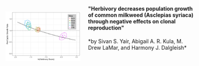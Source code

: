 <style>
.btn {
  display: none !important;
}

.mybtn {
    display: inline-block;
    margin-bottom: 1rem;
    color: rgba(0, 0, 0, 0.7);
    background-color: rgba(0, 0, 0, 0.08);
    border-color: rgba(0, 0, 0, 0.2);
    border-style: solid;
    border-width: 1px;
    border-radius: 0.3rem;
}
</style>

<a href="scripts/figs/Figure5_PopGrowthVsHerb/Figure5_PopGrowthVsHerb.png" title="Population growth rate declines with herbivory intensity. Ellipses show 95% confidence regions of bootstrap estimates (points) for each site. Black line is the population growth projected across the parameter space of herbivory scores via point-mass herbivory distributions for the model with all sites combined."><img width="200px" style="float:left;margin-right:20px;" src="scripts/figs/Figure5_PopGrowthVsHerb/Figure5_PopGrowthVsHerb.png" /></a>
<h4 style="margin-top:-1rem;">"Herbivory decreases population growth of common milkweed (Asclepias syriaca) through negative effects on clonal reproduction"</h4>
*by Sivan S. Yair, Abigail A. R. Kula, M. Drew LaMar, and Harmony J. Dalgleish*

<a href="https://mdlama.github.io/milkweed-yair/" class="btn">
Visit website
</a>

